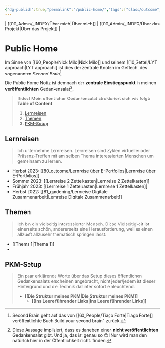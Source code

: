 ```yaml
---
{"dg-publish":true,"permalink":"/public-home/","tags":["class/outcome","gardenEntry","gardenEntry"],"created":"2023-11-05T12:59:57.202+01:00","updated":"2023-11-06T10:08:11.400+01:00"}
---
```


| [[00_Admin/_INDEX/Über mich\|Über mich]] | [[00_Admin/_INDEX/Über das Projekt\|Über das Projekt]] |

# Public Home 
Im Sinne von [[60_People/Nick Milo\|Nick Milo]] und seinem [[10_Zettel/LYT approach\|LYT approach]] ist dies der zentrale Knoten im Geflecht des sogenannten *Second Brain*[^1].

Die Public Home Notiz ist demnach der **zentrale Einstiegspunkt** in meinen **veröffentlichten** Gedankensalat[^2]. 

> [!idea] Mein offentlicher Gedankensalat strukturiert sich wie folgt:
> **Table of Content**
>1. [Lernreisen](#lernreisen) 
>2. [Themen](#themen) 
>3. [PKM-Setup](#pkm-setup)

## Lernreisen
> Ich unternehme Lernreisen. Lernreisen sind Zyklen virtueller oder Präsenz-Treffen mit am selben Thema interessierten Menschen um gemeinsam zu lernen.

- Herbst 2023: [[80_outcome/Lernreise über E-Portfolios\|Lernreise über E-Portfolios]]
- Sommer 2023: [[Lernreise 2 Zettelkasten\|Lernreise 2 Zettelkasten]]
- Frühjahr 2023: [[Lernreise 1 Zettelkasten\|Lernreise 1 Zettelkasten]]
- Herbst 2022: [[81_gardening/Lernreise Digitale Zusammenarbeit\|Lernreise Digitale Zusammenarbeit]]

## Themen
> Ich bin ein vielseitig interessierter Mensch. Diese Vielseitigkeit ist einerseits schön, andererseits eine Herausforderung, weil es einen allzuoft allzusehr thematisch springen lässt.

- [[Thema 1\|Thema 1]]
- 

## PKM-Setup

> Ein paar erklärende Worte über das Setup dieses öffentlichen Gedankensalats erscheinen angebracht, nicht jeder/jedem ist dieser Hintergrund und die Technik dahinter sofort einleuchtend. 
> - **[[Die Struktur meines PKM\|Die Struktur meines PKM]]**  
> 	- **[[Ins Leere führender Links\|Ins Leere führender Links]]** 
> 




[^1]: Second Brain geht auf das von [[60_People/Tiago Forte\|Tiago Forte]] veröffentlichte Buch Build your second brain" zurück.
[^2]: Diese Aussage impliziert, dass es daneben einen **nicht veröffentlichten** Gedankensalat gibt. Und ja, das ist genau so 😉! Nur wird man den natürlch hier in der Öffentlichkeit nicht. finden.